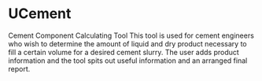 # UCement
Cement Component Calculating Tool
This tool is used for cement engineers who wish to determine the amount of liquid and dry product necessary to fill a certain 
volume for a desired cement slurry. The user adds product information and the tool spits out useful information and an arranged
final report.
